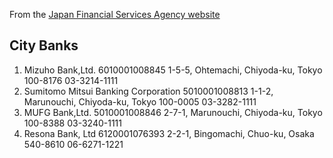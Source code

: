 From the [Japan Financial Services Agency website](https://www.fsa.go.jp/en/regulated/licensed/index.html)
## City Banks	
1. Mizuho Bank,Ltd.	6010001008845 	1-5-5, Ohtemachi, Chiyoda-ku, Tokyo 100-8176	03-3214-1111
2. Sumitomo Mitsui Banking Corporation	5010001008813 	1-1-2, Marunouchi, Chiyoda-ku, Tokyo 100-0005	03-3282-1111
3. MUFG Bank,Ltd.	5010001008846 	2-7-1, Marunouchi, Chiyoda-ku, Tokyo 100-8388	03-3240-1111
4. Resona Bank, Ltd	6120001076393 	2-2-1, Bingomachi, Chuo-ku, Osaka  540-8610     	06-6271-1221


